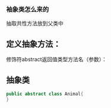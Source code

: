 ### 袖象类怎么来的

抽取共性方法放到父类中

## 定义抽象方法：


修饰符abstract返回值类型方法名（参数）：
## 抽象类

```java
public abstract class Animal{  
}
```